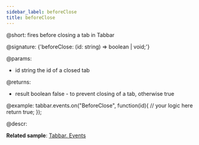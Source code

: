 ```yaml
---
sidebar_label: beforeClose
title: beforeClose
---          
```


@short: fires before closing a tab in Tabbar

@signature: {'beforeClose: (id: string) => boolean | void;'}

@params:
- id 		string		the id of a closed tab

@returns:
- result	boolean		false - to prevent closing of a tab, otherwise true
<!-- boolean | void; ??? -->

@example:
tabbar.events.on("BeforeClose", function(id){
    // your logic here
    return true;
});

@descr:

**Related sample**: [Tabbar. Events](https://snippet.dhtmlx.com/dld2qo1m)
